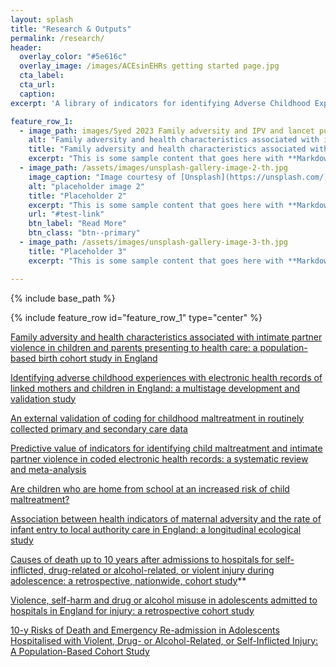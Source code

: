 ```yaml
---
layout: splash
title: "Research & Outputs"
permalink: /research/
header:
  overlay_color: "#5e616c"
  overlay_image: /images/ACEsinEHRs getting started page.jpg
  cta_label: 
  cta_url: 
  caption:
excerpt: 'A library of indicators for identifying Adverse Childhood Experiences (ACEs) in Electronic Health Records (EHRs) <br /> <small><a href="https://www.thelancet.com/journals/lanpub/article/PIIS2468-2667(23)00119-6/fulltext">New study out in Lancet Public Health!</a></small><br /><br /> {::nomarkdown}<iframe style="display: inline-block;" src=" " frameborder="0" scrolling="0" width="160px" height="30px"></iframe> <iframe style="display: inline-block;" src="" frameborder="0" scrolling="0" width="158px" height="30px"></iframe>{:/nomarkdown}'

feature_row_1:
  - image_path: images/Syed 2023 Family adversity and IPV and lancet public health.png
    alt: "Family adversity and health characteristics associated with intimate partner violence"
    title: "Family adversity and health characteristics associated with intimate partner violence in children and parents presenting to health care: a population-based birth cohort study in England"
    excerpt: "This is some sample content that goes here with **Markdown** formatting."
  - image_path: /assets/images/unsplash-gallery-image-2-th.jpg
    image_caption: "Image courtesy of [Unsplash](https://unsplash.com/)"
    alt: "placeholder image 2"
    title: "Placeholder 2"
    excerpt: "This is some sample content that goes here with **Markdown** formatting."
    url: "#test-link"
    btn_label: "Read More"
    btn_class: "btn--primary"
  - image_path: /assets/images/unsplash-gallery-image-3-th.jpg
    title: "Placeholder 3"
    excerpt: "This is some sample content that goes here with **Markdown** formatting."

---
```


{% include base_path %}

{% include feature_row id="feature_row_1" type="center" %}

[Family adversity and health characteristics associated with intimate partner violence in children and parents presenting to health care: a population-based birth cohort study in England](https://www.thelancet.com/journals/lanpub/article/PIIS2468-2667(23)00119-6/fulltext)

<script type="text/javascript" src="https://d1bxh8uas1mnw7.cloudfront.net/assets/embed.js"></script><div class="altmetric-embed" data-badge-type="donut" data-altmetric-id="150725211"></div>


[Identifying adverse childhood experiences with electronic health records of linked mothers and children in England: a multistage development and validation study](https://doi.org/10.1016/S2589-7500(22)00061-9)

<script type="text/javascript" src="https://d1bxh8uas1mnw7.cloudfront.net/assets/embed.js"></script><div class="altmetric-embed" data-badge-type="donut" data-altmetric-id="128460919"></div>

[An external validation of coding for childhood maltreatment in routinely collected primary and secondary care data](https://www.nature.com/articles/s41598-023-34011-3)

<script type="text/javascript" src="https://d1bxh8uas1mnw7.cloudfront.net/assets/embed.js"></script><div class="altmetric-embed" data-badge-type="donut" data-altmetric-id="148625842"></div>

[Predictive value of indicators for identifying child maltreatment and intimate partner violence in coded electronic health records: a systematic review and meta-analysis](http://dx.doi.org/10.1136/archdischild-2020-319027)

<script type="text/javascript" src="https://d1bxh8uas1mnw7.cloudfront.net/assets/embed.js"></script><div class="altmetric-embed" data-badge-type="donut" data-altmetric-id="88250923"></div>

[Are children who are home from school at an increased risk of child maltreatment?](https://doi.org/10.1093/pubmed/fdaa115)

<script type="text/javascript" src="https://d1bxh8uas1mnw7.cloudfront.net/assets/embed.js"></script><div class="altmetric-embed" data-badge-type="donut" data-altmetric-id="86946201"></div>

[Association between health indicators of maternal adversity and the rate of infant entry to local authority care in England: a longitudinal ecological study](http://dx.doi.org/10.1136/bmjopen-2019-036564)

<script type="text/javascript" src="https://d1bxh8uas1mnw7.cloudfront.net/assets/embed.js"></script><div class="altmetric-embed" data-badge-type="donut" data-altmetric-id="88240312"></div>

[Causes of death up to 10 years after admissions to hospitals for self-inflicted, drug-related or alcohol-related, or violent injury during adolescence: a retrospective, nationwide, cohort study](https://www.thelancet.com/journals/lancet/article/PIIS0140-6736(17)31045-0/fulltext)**

<script type="text/javascript" src="https://d1bxh8uas1mnw7.cloudfront.net/assets/embed.js"></script><div class="altmetric-embed" data-badge-type="donut" data-altmetric-id="20533675"></div>

[Violence, self-harm and drug or alcohol misuse in adolescents admitted to hospitals in England for injury: a retrospective cohort study](https://bmjopen.bmj.com/content/5/2/e006079)

<script type="text/javascript" src="https://d1bxh8uas1mnw7.cloudfront.net/assets/embed.js"></script><div class="altmetric-embed" data-badge-type="donut" data-altmetric-id="3443408"></div>

[10-y Risks of Death and Emergency Re-admission in Adolescents Hospitalised with Violent, Drug- or Alcohol-Related, or Self-Inflicted Injury: A Population-Based Cohort Study](https://journals.plos.org/plosmedicine/article?id=10.1371/journal.pmed.1001931)

<script type="text/javascript" src="https://d1bxh8uas1mnw7.cloudfront.net/assets/embed.js"></script><div class="altmetric-embed" data-badge-type="donut" data-altmetric-id="4934607"></div>
